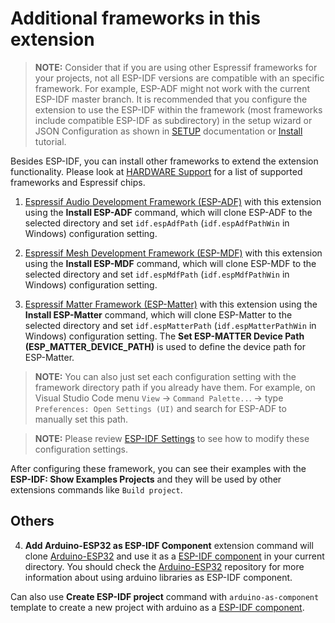 # Additional frameworks in this extension

> **NOTE:** Consider that if you are using other Espressif frameworks for your projects, not all ESP-IDF versions are compatible with an specific framework. For example, ESP-ADF might not work with the current ESP-IDF master branch. It is recommended that you configure the extension to use the ESP-IDF within the framework (most frameworks include compatible ESP-IDF as subdirectory) in the setup wizard or JSON Configuration as shown in [SETUP](../SETUP.md) documentation or [Install](./install.md) tutorial.

Besides ESP-IDF, you can install other frameworks to extend the extension functionality. Please look at [HARDWARE Support](../HARDWARE_SUPPORT.md) for a list of supported frameworks and Espressif chips.

1. [Espressif Audio Development Framework (ESP-ADF)](https://github.com/espressif/esp-adf) with this extension using the **Install ESP-ADF** command, which will clone ESP-ADF to the selected directory and set `idf.espAdfPath` (`idf.espAdfPathWin` in Windows) configuration setting.

2. [Espressif Mesh Development Framework (ESP-MDF)](https://github.com/espressif/esp-mdf) with this extension using the **Install ESP-MDF** command, which will clone ESP-MDF to the selected directory and set `idf.espMdfPath` (`idf.espMdfPathWin` in Windows) configuration setting.

3. [Espressif Matter Framework (ESP-Matter)](https://github.com/espressif/esp-matter) with this extension using the **Install ESP-Matter** command, which will clone ESP-Matter to the selected directory and set `idf.espMatterPath` (`idf.espMatterPathWin` in Windows) configuration setting. The **Set ESP-MATTER Device Path (ESP_MATTER_DEVICE_PATH)** is used to define the device path for ESP-Matter.

> **NOTE:** You can also just set each configuration setting with the framework directory path if you already have them. For example, on Visual Studio Code menu `View` -> `Command Palette..`. -> type `Preferences: Open Settings (UI)` and search for ESP-ADF to manually set this path.

> **NOTE:** Please review [ESP-IDF Settings](../SETTINGS.md) to see how to modify these configuration settings.

After configuring these framework, you can see their examples with the **ESP-IDF: Show Examples Projects** and they will be used by other extensions commands like `Build project`.

## Others

4. **Add Arduino-ESP32 as ESP-IDF Component** extension command will clone [Arduino-ESP32](https://github.com/espressif/arduino-esp32) and use it as a [ESP-IDF component](https://github.com/espressif/arduino-esp32/blob/master/docs/esp-idf_component.md) in your current directory. You should check the [Arduino-ESP32](https://github.com/espressif/arduino-esp32) repository for more information about using arduino libraries as ESP-IDF component.

Can also use **Create ESP-IDF project** command with `arduino-as-component` template to create a new project with arduino as a [ESP-IDF component](https://github.com/espressif/arduino-esp32/blob/master/docs/esp-idf_component.md).
